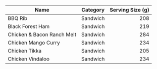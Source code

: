 | Name                       | Category | Serving Size (g) |
|----------------------------|----------|-----------------:|
| BBQ Rib                    | Sandwich | 208              |
| Black Forest Ham           | Sandwich | 219              |
| Chicken & Bacon Ranch Melt | Sandwich | 284              |
| Chicken Mango Curry        | Sandwich | 234              |
| Chicken Tikka              | Sandwich | 205              |
| Chicken Vindaloo           | Sandwich | 234              |
